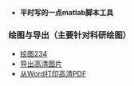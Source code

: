 <!-- 目录 -->

- **平时写的一点matlab脚本工具**

### 绘图与导出（主要针对科研绘图）

- [绘图234](/ldn/Tool/matlab_script/matlab绘图234.md)
- [导出高清图片](/ldn/Tool/matlab_script/matlab导出高清图片.md)
- [从Word打印高清PDF](/ldn/Tool/matlab_script/打印PDF.md)

